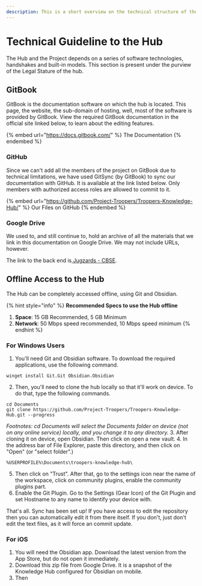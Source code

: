 ```yaml
---
description: This is a short overview on the technical structure of the hub.
---
```


# Technical Guideline to the Hub

The Hub and the Project depends on a series of software technologies, handshakes and built-in models. This section is present under the purview of the Legal Stature of the hub.

## GitBook

GitBook is the documentation software on which the hub is located. This page, the website, the sub-domain of hosting, well, most of the software is provided by GitBook. View the required GitBook documentation in the official site linked below, to learn about the editing features.

{% embed url="https://docs.gitbook.com/" %}
The Documentation
{% endembed %}

### GitHub

Since we can't add all the members of the project on GitBook due to technical limitations, we have used GitSync (by GitBook) to sync our documentation with GitHub. It is available at the link listed below. Only members with authorized access roles are allowed to commit to it.

{% embed url="https://github.com/Project-Troopers/Troopers-Knowledge-Hub/" %}
Our Files on GitHub
{% endembed %}

### Google Drive

We used to, and still continue to, hold an archive of all the materials that we link in this documentation on Google Drive. We may not include URLs, however.

The link to the back end is[ Jugzards - CBSE](https://drive.google.com/drive/folders/1H6GLo8tvjuDqWGfHuYQiZo\_WkKoVZmJX?usp=drive\_link).

## Offline Access to the Hub

The Hub can be completely accessed offline, using Git and Obsidian.

{% hint style="info" %}
**Recommended Specs to use the Hub offline**

1. **Space**: 15 GB Recommended, 5 GB Minimum
2. **Network**: 50 Mbps speed recommended, 10 Mbps speed minimum
{% endhint %}

### For Windows Users

1. You'll need Git and Obsidian software. To download the required applications, use the following command.

```
winget install Git.Git Obsidian.Obsidian
```

2. Then, you'll need to clone the hub locally so that it'll work on device. To do that, type the following commands.

```
cd Documents
git clone https://github.com/Project-Troopers/Troopers-Knowledge-Hub.git --progress
```

_Footnotes: cd Documents will select the Documents folder on device (not on any online service) locally, and you change it to any directory._ 3. After cloning it on device, open Obsidian. Then click on open a new vault. 4. In the address bar of File Explorer, paste this directory, and then click on "Open" (or "select folder".)

```
%USERPROFILE%\Documents\troopers-knowledge-hub\
```

5. Then click on "Trust". After that, go to the settings icon near the name of the workspace, click on community plugins, enable the community plugins part.
6. Enable the Git Plugin. Go to the Settings (Gear Icon) of the Git Plugin and set Hostname to any name to identify your device with.

That's all. Sync has been set up! If you have access to edit the repository then you can automatically edit it from there itself. If you don't, just don't edit the text files, as it will force an commit update.

### For iOS
1. You will need the Obsidian app. Download the latest version from the App Store, but do not open it immediately.
2. Download this zip file from Google Drive. It is a snapshot of the Knowledge Hub configured for Obsidian on mobile.
3. Then